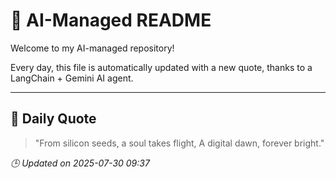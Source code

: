# 🧠 AI-Managed README

Welcome to my AI-managed repository!

Every day, this file is automatically updated with a new quote, thanks to a LangChain + Gemini AI agent.

---

## 📅 Daily Quote

> "From silicon seeds, a soul takes flight,
A digital dawn, forever bright."

*🕒 Updated on 2025-07-30 09:37*